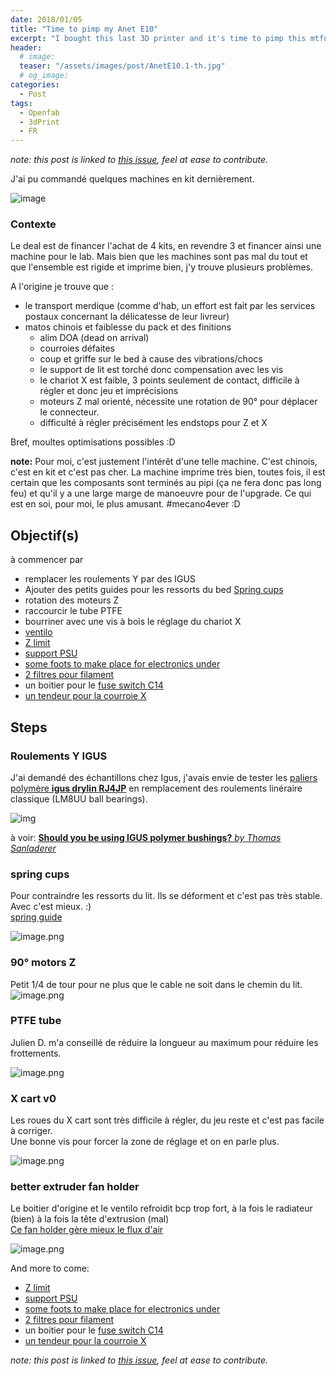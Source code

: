 ```yaml
---
date: 2018/01/05
title: "Time to pimp my Anet E10"
excerpt: "I bought this last 3D printer and it's time to pimp this mtfucka"
header:
  # image:
  teaser: "/assets/images/post/AnetE10.1-th.jpg"
  # og_image:
categories:
  - Post
tags:
  - Openfab
  - 3dPrint
  - FR
---
```

*note: this post is linked to [this issue](https://github.com/nicolasdb/nicolasdb.github.io/issues/16), feel at ease to contribute.*



J'ai pu commandé quelques machines en kit dernièrement.

![image](https://user-images.githubusercontent.com/12049360/34579101-e513405a-f187-11e7-8cd5-0796ed44a43e.png)

### Contexte
Le deal est de financer l'achat de 4 kits, en revendre 3 et financer ainsi une machine pour le lab. Mais bien que les machines sont pas mal du tout et que l'ensemble est rigide et imprime bien, j'y trouve plusieurs problèmes.

A l'origine je trouve que :
- le transport merdique (comme d'hab, un effort est fait par les services postaux concernant la délicatesse de leur livreur)
- matos chinois et faiblesse du pack et des finitions
  - alim DOA (dead on arrival)
  - courroies défaites
  - coup et griffe sur le bed à cause des vibrations/chocs
  - le support de lit est torché donc compensation avec les vis
  - le chariot X est faible, 3 points seulement de contact, difficile à régler et donc jeu et imprécisions
  - moteurs Z mal orienté, nécessite une rotation de 90° pour déplacer le connecteur.
  - difficulté à régler précisément les endstops pour Z et X

Bref, moultes optimisations possibles :D

**note:** Pour moi, c'est justement l'intérêt d'une telle machine. C'est chinois, c'est en kit et c'est pas cher. La machine imprime très bien, toutes fois, il est certain que les composants sont terminés au pipi (ça ne fera donc pas long feu) et qu'il y a une large marge de manoeuvre pour de l'upgrade. Ce qui est en soi, pour moi, le plus amusant. #mecano4ever :D

## Objectif(s)
à commencer par
- remplacer les roulements Y par des IGUS
- Ajouter des petits guides pour les ressorts du bed [Spring cups](https://www.thingiverse.com/thing:2044042)
- rotation des moteurs Z
- raccourcir le tube PTFE
- bourriner avec une vis à bois le réglage du chariot X
- [ventilo](https://www.thingiverse.com/thing:2481362)
- [Z limit](https://www.thingiverse.com/thing:2482030)
- [support PSU](https://www.thingiverse.com/thing:2467824)
- [some foots to make place for electronics under](https://www.thingiverse.com/thing:2659913)
- [2 filtres pour filament](https://www.thingiverse.com/thing:1692395)
- un boitier pour le [fuse switch C14](https://www.thingiverse.com/thing:2119103)
- [un tendeur pour la courroie X](https://www.thingiverse.com/thing:2589638)



## Steps
### Roulements Y IGUS

J'ai demandé des échantillons chez Igus, j'avais envie de tester les [paliers polymère **igus drylin RJ4JP**](https://www.igus.com/wpck/17748/Motek14_N14_6_3_Vollkunststofflager) en remplacement des roulements linéraire classique (LM8UU ball bearings).

![img](https://cdn.thingiverse.com/renders/f2/80/a4/3a/d2/895dfd9d3ce728b0b494b4255fc85dda_preview_featured.jpg)

à voir: [**Should you be using IGUS polymer bushings?** *by Thomas Sanladerer*
](https://youtu.be/ZGBipbgwgME)

### spring cups

Pour contraindre les ressorts du lit. Ils se déforment et c'est pas très stable. Avec c'est mieux. :)   
[spring guide](https://www.thingiverse.com/thing:2171918)

![image.png](https://images.zenhubusercontent.com/599be89f8f62dc7798c39c2f/65373525-1994-4bef-97be-ccc8b6f720b0)

### 90° motors Z

Petit 1/4 de tour pour ne plus que le cable ne soit dans le chemin du lit.
![image.png](https://images.zenhubusercontent.com/599be89f8f62dc7798c39c2f/018ae3fb-5cf3-4cf2-be6f-f2f4647ab3d9)
### PTFE tube

Julien D. m'a conseillé de réduire la longueur au maximum pour réduire les frottements.

![image.png](https://images.zenhubusercontent.com/599be89f8f62dc7798c39c2f/14876a98-ae8f-4598-b055-df3428e38032)
### X cart v0

Les roues du X cart sont très difficile à régler, du jeu reste et c'est pas facile à corriger.  
Une bonne vis pour forcer la zone de réglage et on en parle plus.

![image.png](https://images.zenhubusercontent.com/599be89f8f62dc7798c39c2f/96981e6c-c99f-41dd-a7f1-a6a23b7f0867)

### better extruder fan holder
Le boitier d'origine et le ventilo refroidit bcp trop fort, à la fois le radiateur (bien) à la fois la tête d'extrusion (mal)   
[Ce fan holder gère mieux le flux d'air](https://www.thingiverse.com/thing:2481362)

![image.png](https://images.zenhubusercontent.com/599be89f8f62dc7798c39c2f/63547cf4-8831-4f4e-86a9-ec8a1664f24b)

And more to come:
- [Z limit](https://www.thingiverse.com/thing:2482030)
- [support PSU](https://www.thingiverse.com/thing:2467824)
- [some foots to make place for electronics under](https://www.thingiverse.com/thing:2659913)
- [2 filtres pour filament](https://www.thingiverse.com/thing:1692395)
- un boitier pour le [fuse switch C14](https://www.thingiverse.com/thing:2119103)
- [un tendeur pour la courroie X](https://www.thingiverse.com/thing:2589638)



*note: this post is linked to [this issue](https://github.com/nicolasdb/nicolasdb.github.io/issues/16), feel at ease to contribute.*
